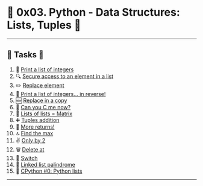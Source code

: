 # 🐍 0x03. Python - Data Structures: Lists, Tuples 📘

---

## 🚀 Tasks 🚀

1. 📜 [Print a list of integers](./0-print_list_integer.py)
2. 🔍 [Secure access to an element in a list](./1-element_at.py)
3. ✏️ [Replace element](./2-replace_in_list.py)
4. 🔄 [Print a list of integers... in reverse!](./3-print_reversed_list_integer.py)
5. 🆕 [Replace in a copy](./4-new_in_list.py)
6. 🚫 [Can you C me now?](./5-no_c.py)
7. 🧮 [Lists of lists = Matrix](./6-print_matrix_integer.py)
8. ➕ [Tuples addition](./7-add_tuple.py)
9. 🎲 [More returns!](./8-multiple_returns.py)
10. 🔝 [Find the max](./9-max_integer.py)
11. ✌️ [Only by 2](./10-divisible_by_2.py)
12. 🗑️ [Delete at](./11-delete_at.py)
13. 🔄 [Switch](./12-switch.py)
14. 🔗 [Linked list palindrome](./13-is_palindrome.c)
15. 🐍 [CPython #0: Python lists](./100-print_python_list_info.c)

---

